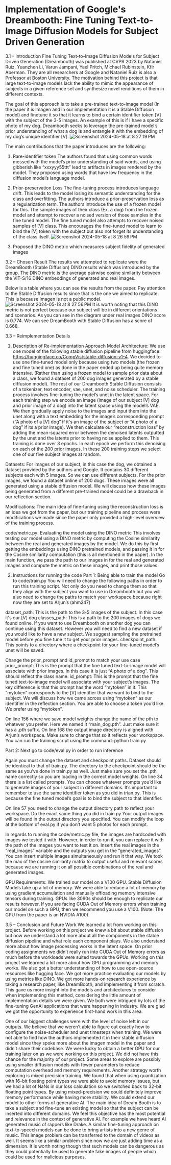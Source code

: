 # Implementation of Google's Dreambooth: Fine Tuning Text-to-Image Diffusion Models for Subject Driven Generation

3.1 – Introduction
Fine Tuning Text-to-Image Diffusion Models for Subject Driven Generation (Dreambooth) was published at CVPR 2023 by Nataniel Ruiz, Yuanzhen Li, Varun Jampani, Yael Pritch, Michael Rubinstein, Kfir Aberman. They are all researchers at Google and Nataniel Ruiz is also a Professor at Boston University. The motivation behind this project is that large text-to-image models lack the ability to mimic the appearance of subjects in a given reference set and synthesize novel renditions of them in different contexts.

The goal of this approach is to take a pre-trained text-to-image model (In the paper it is Imagen and in our implementation it is a Stable Diffusion model) and finetune it so that it learns to bind a certain identifier token [V] with the subject of the 3-5 images. An example of this is if I have a specific photo of my dog. Dreambooth seeks to leverage the pre-trained model’s prior understanding of what a dog is and entangle it with the embedding of my dog’s unique identifier [V]. 
![Screenshot 2024-05-18 at 8 27 19 PM](https://github.com/arjuuunhm/DreamBooth/assets/96384102/eddb2fa0-83f6-43b8-979d-769bdefa4a5b)

The main contributions that the paper introduces are the following: 
1. Rare-identifier token 
The authors found that using common words messed with the model’s prior understanding of said words, and using gibberish like “xxxyyy55ttt” lead to artifacts in images rendered by the model. They proposed using words that have low frequency in the diffusion model’s language model.
2. Prior-preservation Loss
The fine-tuning process introduces language drift. This leads to the model losing its semantic understanding for the class and overfitting. The authors introduce a prior-preservation loss as a regularization term.
The authors introduce the use of a frozen model for this. The sample images of their class (Ex. a dog) from the frozen model and attempt to recover a noised version of those samples in the fine tuned model. The fine tuned model also attempts to recover noised samples of [V] class. This encourages the fine-tuned model to learn to bind the [V] token with the subject but also not forget its understanding of the class itself.
![Screenshot 2024-05-18 at 8 26 59 PM](https://github.com/arjuuunhm/DreamBooth/assets/96384102/acc88c23-b4cc-49a9-a6e0-648a298fec39)

3. Proposed the DINO metric which measures subject fidelity of generated images

3.2 – Chosen Result
The results we attempted to replicate were the DreamBooth (Stable Diffusion) DINO results which was introduced by the group. The DINO metric is the average pairwise cosine similarity between the ViT-S/16 DINO embeddings of generated and real images.

Below is a table where you can see the results from the paper. Pay attention to the Stable Diffusion results since that is the one we aimed to replicate. This is because Imagen is not a public model.
![Screenshot 2024-05-18 at 8 27 56 PM](https://github.com/arjuuunhm/DreamBooth/assets/96384102/073e745d-f48c-403f-b518-e063c16c8531)
It is worth noting that this DINO metric is not perfect because our subject will be in different orientations and scenarios. As you can see in the diagram under real images DINO score is 0.774. We can see DreamBooth with Stable Diffusion has a score of 0.668. 

3.3 – Reimplementation Details
1. Description of Re-implementation Approach
Model Architecture: We use one model of the following stable diffusion pipeline from huggingface: https://huggingface.co/CompVis/stable-diffusion-v1-4.
We decided to use one fine-tuned model only because using two models (the frozen and fine tuned one) as done in the paper ended up being quite memory intensive. (Rather than using a frozen model to sample prior data about a class, we found a dataset of 200 dog images generated by a stable diffusion model). The rest of our Dreambooth Stable Diffusion consists of a tokenizer, text encoder, vae, unet, and noise scheduler. The training process involves fine-tuning the model’s unet in the latent space. For each training step we encode an image (image of our subject [V] dog and prior image of a dog) into the latent space using the model’s VAE. We then gradually apply noise to the images and input them into the unet along with a text embedding for the image’s corresponding prompt (“A photo of a [V] dog” if it's an image of the subject or “A photo of a dog” if its a prior image). We then calculate our “reconstruction loss” by adding the mean-squared error between the denoised latents outputted by the unet and the latents prior to having noise applied to them. This training is done over 3 epochs. In each epoch we perform this denoising on each of the 200 prior images. In these 200 training steps we select one of our five subject images at random.

  Datasets: For images of our subject, in this case the dog, we obtained a dataset provided by the authors and Google. It contains 30 different subjects each with 5 images. So we can use different subjects. For the prior images, we found a dataset online of 200 dogs. These images were all generated using a stable diffusion model. We will discuss how these images being generated from a different pre-trained model could be a drawback in our reflection section.

  Modifications: The main idea of fine-tuning using the reconstruction loss is an idea we got from the paper, but our training pipeline and process were modifications we made since the paper only provided a high-level overview of the training process. 

  code/metric.py: Evaluating the model using the DINO metric
  This involves testing our model using a DINO metric by computing the Cosine similarity between the real and generated images by the model. We do this by first getting the embeddings using DINO pretrained models, and passing it in for the Cosine similarity computation (this is all mentioned in the paper). In the main function, we pass the path to our images in for the real and generated images and compute the metric on these images, and print those values. 

2. Instructions for running the code
Part 1: Being able to train the model
Go to code/train.py
You will need to change the following paths in order to run this training script. Not only do you need to change them so that they align with the subject you want to use in Dreambooth but you will also need to change the paths to match your workspace because right now they are set to Arjun’s (ahm247)


dataset_path: This is the path to the 3-5 images of the subject. In this case it's our [V] dog
classes_path: This is a path to the 200 images of dogs we found online. If you want to use Dreambooth on another dog you can continue using this dataset. However you will need to find a new dataset if you would like to have a new subject. We suggest sampling the pretrained model before you fine tune it to get your prior images.
checkpoint_path: This points to a directory where a checkpoint for your fine-tuned model’s unet will be saved. 

Change the prior_prompt and id_prompt to match your use case
prior_prompt: This is the prompt that the fine tuned text-to-image model will associate with prior images. In this case it is just “A photo of a dog”. This should reflect the class name.
id_prompt: This is the prompt that the fine tuned text-to-image model will associate with your subject’s images. The key difference is that this prompt has the word “mytoken” in it. This “mytoken” corresponds to the [V] identifier that we want to bind to the subject. We will discuss how we came across using “mytoken” as our identifier in the reflection section. You are able to choose a token you’d like. We prefer using “mytoken”. 

On line 156 where we save model weights change the name of the pth to whatever you prefer. Here we named it “main_dog.pth”. Just make sure it has a .pth suffix. 
On line 168 the output image directory is aligned with Arjun’s workspace. Make sure to change that so it reflects your workspace. 
You can run the training script using the command: python train.py

Part 2:
Next go to code/eval.py in order to run inference 

Again you must change the dataset and checkpoint paths. Dataset should be identical to that of train.py. The directory to the checkpoint should be the same as you’ve done in train.py as well. Just make sure you set the .pth name correctly so you are loading in the correct model weights. 
On line 34 there is a list called prompts. You can choose whatever prompts you’d like to generate images of your subject in different domains. It’s important to remember to use the same identifier token as you did in trian.py. This is because the fine tuned model’s goal is to bind the subject to that identifier. 

On line 57 you need to change the output directory path to reflect your workspace. Do the exact same thing you did in train.py
Your output images will be found in the output directory you specified. You can modify the loop at the bottom of eval.py if you don’t want 5 photos for each prompt. 

In regards to running the code/metric.py file, the images are hardcoded with images we tested it with. However, in order to run it, you can replace it with the path of the images you want to test it on. Insert the real images in the “real_images” variable and the outputs you get in the “generated_images”. You can insert multiple images simultaneously and run it that way. We took the max of the cosine similarity matrix to output useful and relevant scores because we are running it on all possible combinations of the real and generated images. 

GPU Requirements:
We trained our model on a V100 GPU. Stable Diffusion Models take up a lot of memory. We were able to reduce a lot of memory by using gradient accumulation and manually offloading memory intensive tensors during training. GPUs like 3090s should be enough to replicate our results however. If you are facing CUDA Out of Memory errors when training our model on such a GPU, then we recommend you use a V100. (Note: The GPU from the paper is an NVIDIA A100).


3.5 – Conclusion and Future Work
We learned a lot from working on this project. Before working on this project we knew a bit about stable diffusion but now we understand a lot more about all the components in the stable diffusion pipeline and what role each component plays. We also understand more about how image processing works in the latent space. On prior coding assignments we didn’t really run into CUDA Out of Memory errors as much before the workloads were suited towards the GPUs. Working on this project we learned a lot more about how GPU programming and memory works. We also got a better understanding of how to use open-source resources like hugging face. We got more practice evaluating our models by using metrics like DINO. We got more hands-on research experience by taking a research paper, like DreamBooth, and implementing it from scratch.  This gave us more insight into the models and architectures to consider when implementing this method, considering the little amount of implementation details we were given. We both were intrigued by lots of the fine-tuning GenAI applications that were happening in industry. We are glad we got the opportunity to experience first-hand work in this area. 

One of our biggest challenges were with the level of noise left in our outputs. We believe that we weren’t able to figure out exactly how to configure the noise-scheduler and unet timesteps when training. We were not able to find how the authors implemented it in their stable diffusion model since they spoke more about the imagen model in the paper and didn’t share their codebase. We were lucky to obtain a better GPU for our training later on as we were working on this project. We did not have this chance for the majority of our project. Some areas to explore are possibly using smaller diffusion models with fewer parameters to reduce computation overhead and memory requirements. Another strategy worth exploring is mixed precision training. We found that when using quantization with 16-bit floating point types we were able to avoid memory issues, but we had a lot of NaNs in our loss calculation so we switched back to 32-bit floating point types. By using mixed-precision we could definitely improve memory performance while having more stability. 
We could extend our model to other forms of generative AI. The main idea of Dream Booth is to take a subject and fine-tune an existing model so that the subject can be inserted into different domains. We feel this objective has the most potential and relevance in the context of generative AI. For example we have heard AI generated music of rappers like Drake. A similar fine-tuning approach on text-to-speech models can be done to bring artists into a new genre of music. This image problem can be transferred to the domain of videos as well. It seems like a similar problem since now we are just adding time as a dimension. It is worth noting though that such models can be dangerous as they could potentially be used to generate fake images of people which could be used for malicious purposes.


